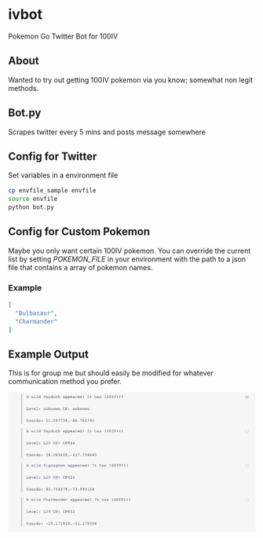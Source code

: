# ivbot
Pokemon Go Twitter Bot for 100IV

## About
Wanted to try out getting 100IV pokemon via you know; somewhat non legit methods.

## Bot.py
Scrapes twitter every 5 mins and posts message somewhere

## Config for Twitter
Set variables in a environment file
```bash
cp envfile_sample envfile
source envfile
python bot.py
```

## Config for Custom Pokemon
Maybe you only want certain 100IV pokemon. You can override the current list by
setting *POKEMON_FILE* in your environment with the path to a json file that 
contains a array of pokemon names.

### Example
```json
[
  "Bulbasaur",
  "Charmander"
]
```

## Example Output
This is for group me but should easily be modified for whatever communication
method you prefer.

![example output](img/sample.png)
